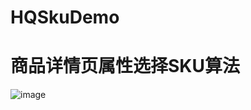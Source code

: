 # HQSkuDemo

<h1>商品详情页属性选择SKU算法</h1>

![image](https://github.com/yanhaiqiang/HQSkuDemo/blob/master/image.gif)

